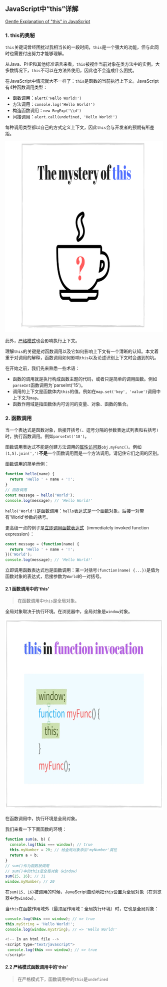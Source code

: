 ## JavaScript中“this”详解

[Gentle Explanation of "this" in JavaScript](https://dmitripavlutin.com/gentle-explanation-of-this-in-javascript/)

### 1. this的奥秘
`this`关键词曾经困扰过我相当长的一段时间，`this`是一个强大的功能，但与此同时也需要付出努力才能够理解。

从Java、PHP和其他标准语言来看，`this`被视作当前对象在类方法中的实例。大多数情况下，`this`不可以在方法外使用，因此也不会造成什么困扰。

在JavaScript中情况就大不一样了：`this`是函数的当前执行上下文。JavaScript有4种函数调用类型：
- 函数调用：`alert('Hello World!')`
- 方法调用：`console.log('Hello World!')`
- 构造函数调用：`new RegExp('\\d')`
- 间接调用：`alert.call(undefined, 'Hello World!')`

每种调用类型都以自己的方式定义上下文，因此`this`会与开发者的预期有所差距。

<img src="../img/Gentle-explanation-of-this--7--1.png" width = "536" height = "610" alt="The mystery of this" />

此外，[严格模式](https://developer.mozilla.org/zh-CN/docs/Web/JavaScript/Reference/Strict_mode)也会影响执行上下文。

理解`this`的关键是对函数调用以及它如何影响上下文有一个清晰的认知。本文着重于对调用的解释，函数调用如何影响`this`以及论述识别上下文时会遇到的坑。

在开始之前，我们先来熟悉一些术语：
- 函数的调用就是执行构成函数主题的代码，或者只是简单的调用函数。例如`parseInt`函数调用为`parseInt('15')。
- 调用的上下文是函数体内`this`的值。例如在`map.set('key', 'value')`调用中上下文为`map`。
- 函数作用域是指函数体内可访问的变量、对象、函数的集合。

### 2. 函数调用
当一个表达式是函数对象，后接开括号`(`、逗号分隔的参数表达式列表和右括号`)`时，执行函数调用。例如`parseInt('18')`。

函数调用表达式不能是创建方法调用的[属性访问器](https://developer.mozilla.org/zh-CN/docs/Web/JavaScript/Reference/Operators/Property_Accessors)`obj.myFunc()`。例如`[1,5].join(',')`**不是**一个函数调用而是一个方法调用。请记住它们之间的区别。

函数调用的简单示例：
```javascript
function hello(name) {
  return 'Hello ' + name + '!';
}
// 函数调用
const message = hello('World');
console.log(message); // 'Hello World!'
```

`hello('World')`是函数调用：`hello`表达式是一个函数对象，后接一对带有'World'参数的括号。

更高级一点的例子是[立即调用函数表达式](https://zh.wikipedia.org/wiki/%E7%AB%8B%E5%8D%B3%E8%B0%83%E7%94%A8%E5%87%BD%E6%95%B0%E8%A1%A8%E8%BE%BE%E5%BC%8F)（immediately invoked function expression）：
```javascript
const message = (function(name) {
  return 'Hello ' + name + '!';
})('World');
console.log(message); // 'Hello World!'
```
立即调用函数表达式也是函数调用：第一对括号`(function(name) {...})`是值为函数对象的表达式，后接参数为`World`的一对括号。

#### 2.1 函数调用中的'this'
> 在函数调用中`this`是全局对象。

全局对象取决于执行环境。在浏览器中，全局对象是`window`对象。

<img src="../img/this-in-function-invocation.webp" width = "536" height = "610" alt="This in function invacation" />

在函数调用中，执行环境是全局对象。

我们来看一下下面函数的环境：
```javascript
function sum(a, b) {
  console.log(this === window); // true
  this.myNumber = 20; // 给全局对象添加'myNumber'属性
  return a + b;
}
// sum()作为函数被调用
// sum()中的this是全局对象（window）
sum(15, 16); // 31
window.myNumber; // 20
```
在`sum(15, 16)`被调用的时候，JavaScript自动地把`this`设置为全局对象（在浏览器中为`window`）。

当`this`在函数作用域外（最顶层作用域：全局执行环境）时，它也是全局对象：
```javascript
console.log(this === window); // => true
this.myString = 'Hello World!';
console.log(window.myString); // => 'Hello World!'
```
```javascript
<!-- In an html file -->
<script type="text/javascript">
 console.log(this === window); // => true
</script>
```

#### 2.2 严格模式函数调用中的'this'
> 在严格模式下，函数调用中的`this`是`undefined`
